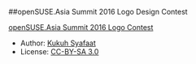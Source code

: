 ##openSUSE.Asia Summit 2016 Logo Design Contest

[openSUSE.Asia Summit 2016 Logo Contest](https://news.opensuse.org/2016/06/30/opensuse-asia-summit-2016-logo-competition-announced/)

* Author: [Kukuh Syafaat](https://github.com/cho2)
* License: [CC-BY-SA 3.0](https://creativecommons.org/licenses/by-sa/3.0/)
